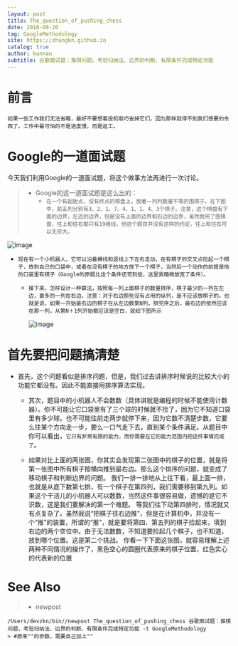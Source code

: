 ```yaml
---
layout: post
title: The_question_of_pushing_chess
date: 2018-09-20
tag: GoogleMethodology
site: https://zhangkn.github.io
catalog: true
author: kunnan
subtitle: 谷歌面试题：推棋问题，考验归纳法、边界的判断、有限条件完成特定功能
---
```


# 前言

`如果一些工作我们无法省略，最好不要想着投机取巧省掉它们，因为那样就得不到我们想要的东西了。工作中最可怕的不是进度慢，而是返工。`



# Google的一道面试题



今天我们利用Google的一道面试题，将这个做事方法再进行一次讨论。



> * Google的这一道面试题是这么出的：
>   * `在一个有起始点、没有终点的棋盘上，放着一列列数量不等的围棋子。在下图中，前五列分别有3、2、1、7、4、1、1、4、3个棋子。注意，这个棋盘有下面的边界，左边的边界，但是没有上面的边界和右边的边界，虽然我用了围棋盘，往上和往右都只有19根线，但这个题目并没有这样的约定，往上和往右可以无穷大。`

![image](https://wx1.sinaimg.cn/large/af39b376gy1fvfr42obaij21260wuqlx.jpg)



* `现在有一个小机器人，它可以沿着横线和竖线上下左右走动，在有棋子的交叉点捡起一个棋子，放到自己的口袋中，或者在没有棋子的地方放下一个棋子，当然后一个动作的前提是他的口袋里有棋子（Google的原题比这个条件还苛刻些，这里我略微放宽了条件）。`
  * `接下来，怎样设计一种算法，按照每一列上面棋子的数量排序，棋子最少的一列在左边，最多的一列在右边。注意：对于右边那些没有占用的纵列，是不应该放棋子的。也就是说，如果一开始最右边的棋子在从左边数第N列，排完序之后，最右边的依然应该在那一列，从第N＋1列开始都应该是空白，就如下图所示`

    ![image](https://wx1.sinaimg.cn/large/af39b376gy1fvfr63x8rqj21260wuk9y.jpg)



# 首先要把问题搞清楚

* 首先，这个问题看似是排序问题，但是，我们过去讲排序时候说的比较大小的功能它都没有。因此不能直接用排序算法实现。

  * 其次，题目中的小机器人不会数数（具体讲就是编程的时候不能使用计数器）。你不可能让它口袋里有了三个球的时候就不捡了，因为它不知道口袋里有多少球。也不可能往前走两步就停下来，因为它数不清楚步数，它要么往某个方向走一步，要么一口气走下去，直到某个条件满足。从题目中你可以看出，`它只有非常有限的能力，而你需要在它的能力范围内把这件事情完成了`。

  * 如果对比上面的两张图，你其实会发现第二张图中的棋子的位置，就是将第一张图中所有棋子按横向推到最右边。那么这个排序的问题，就变成了移动棋子和判断边界的问题。
    我们一排一排地从上往下看，最上面一排，也就是从底下数第七排，有一个棋子在第四列，我们需要移到第九列。如果这个干活儿的小机器人可以数数，当然这件事很容易做，遗憾的是它不识数，这是我们要解决的第一个难题。
    等我们往下动第四排时，情况就又有点复杂了。虽然我说“把棋子往右边推”，但是在计算机中，并没有一个“推”的装置，所谓的“推”，就是要将第四、第五列的棋子捡起来，填到右边的两个空位中。由于无法数数，不知道要捡起几个棋子，也不知道，放到哪个位置。这是第二个挑战。
    你看一下下面这张图，就容易理解上述两种不同情况的操作了，黑色空心的圆圈代表原来的棋子位置，红色实心的代表新的位置

# See Also 

>* newpost 
>
```
/Users/devzkn/bin//newpost The_question_of_pushing_chess 谷歌面试题：推棋问题，考验归纳法、边界的判断、有限条件完成特定功能 -t GoogleMethodology
> #原来""的参数，需要自己加上""
```


